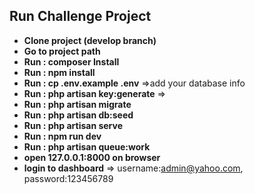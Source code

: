 ## Run Challenge Project

- **Clone project (develop branch)**
- **Go to project path**
- **Run : composer Install**
- **Run : npm install**
- **Run : cp .env.example .env** =>add your database info
- **Run : php artisan key:generate** =>
- **Run : php artisan migrate**
- **Run : php artisan db:seed**
- **Run : php artisan serve**
- **Run : npm run dev**
- **Run : php artisan queue:work**
- **open 127.0.0.1:8000 on browser**
- **login to dashboard** => username:admin@yahoo.com, password:123456789

